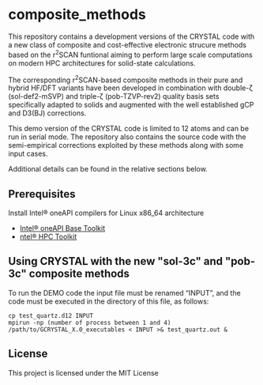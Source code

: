 # composite_methods
This repository contains a development versions of the CRYSTAL code with a new class of composite and cost-effective electronic strucure methods based on the r<sup>2</sup>SCAN funtional aiming to perform large scale computations on modern HPC architectures for solid-state calculations.

The corresponding r<sup>2</sup>SCAN-based composite methods in their pure and hybrid HF/DFT variants have been developed in combination with double-ζ (sol-def2-mSVP) and triple-ζ (pob-TZVP-rev2) quality basis sets specifically adapted to solids and augmented with the well established gCP and D3(BJ) corrections.

This demo version of the CRYSTAL code is limited to 12 atoms and can be run in serial mode.
The repository also contains the source code with the semi-empirical corrections exploited by these methods along with some input cases.

Additional details can be found in the relative sections below.

## Prerequisites
Install Intel® oneAPI compilers for Linux x86_64 architecture
- [Intel® oneAPI Base Toolkit](https://www.intel.com/content/www/us/en/developer/tools/oneapi/base-toolkit-download.html?operatingsystem=linux&linux-install-type=offline)
- [ntel® HPC Toolkit](https://www.intel.com/content/www/us/en/developer/tools/oneapi/hpc-toolkit-download.html?operatingsystem=linux&linux-install-type=offline)

## Using CRYSTAL with the new "sol-3c" and "pob-3c" composite methods
To run the DEMO code the input file must be renamed “INPUT”, and the code must be executed in the directory of this file, as follows:
```
cp test_quartz.d12 INPUT
mpirun -np (number of process between 1 and 4) /path/to/GCRYSTAL_X.0_executables < INPUT >& test_quartz.out &
```

## License

This project is licensed under the MIT License
